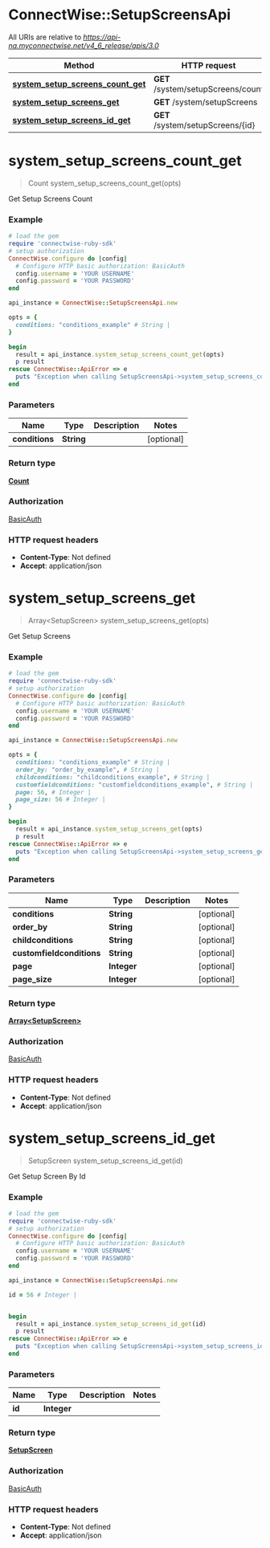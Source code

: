 # ConnectWise::SetupScreensApi

All URIs are relative to *https://api-na.myconnectwise.net/v4_6_release/apis/3.0*

Method | HTTP request | Description
------------- | ------------- | -------------
[**system_setup_screens_count_get**](SetupScreensApi.md#system_setup_screens_count_get) | **GET** /system/setupScreens/count | 
[**system_setup_screens_get**](SetupScreensApi.md#system_setup_screens_get) | **GET** /system/setupScreens | 
[**system_setup_screens_id_get**](SetupScreensApi.md#system_setup_screens_id_get) | **GET** /system/setupScreens/{id} | 


# **system_setup_screens_count_get**
> Count system_setup_screens_count_get(opts)



Get Setup Screens Count

### Example
```ruby
# load the gem
require 'connectwise-ruby-sdk'
# setup authorization
ConnectWise.configure do |config|
  # Configure HTTP basic authorization: BasicAuth
  config.username = 'YOUR USERNAME'
  config.password = 'YOUR PASSWORD'
end

api_instance = ConnectWise::SetupScreensApi.new

opts = { 
  conditions: "conditions_example" # String | 
}

begin
  result = api_instance.system_setup_screens_count_get(opts)
  p result
rescue ConnectWise::ApiError => e
  puts "Exception when calling SetupScreensApi->system_setup_screens_count_get: #{e}"
end
```

### Parameters

Name | Type | Description  | Notes
------------- | ------------- | ------------- | -------------
 **conditions** | **String**|  | [optional] 

### Return type

[**Count**](Count.md)

### Authorization

[BasicAuth](../README.md#BasicAuth)

### HTTP request headers

 - **Content-Type**: Not defined
 - **Accept**: application/json



# **system_setup_screens_get**
> Array&lt;SetupScreen&gt; system_setup_screens_get(opts)



Get Setup Screens

### Example
```ruby
# load the gem
require 'connectwise-ruby-sdk'
# setup authorization
ConnectWise.configure do |config|
  # Configure HTTP basic authorization: BasicAuth
  config.username = 'YOUR USERNAME'
  config.password = 'YOUR PASSWORD'
end

api_instance = ConnectWise::SetupScreensApi.new

opts = { 
  conditions: "conditions_example" # String | 
  order_by: "order_by_example", # String | 
  childconditions: "childconditions_example", # String | 
  customfieldconditions: "customfieldconditions_example", # String | 
  page: 56, # Integer | 
  page_size: 56 # Integer | 
}

begin
  result = api_instance.system_setup_screens_get(opts)
  p result
rescue ConnectWise::ApiError => e
  puts "Exception when calling SetupScreensApi->system_setup_screens_get: #{e}"
end
```

### Parameters

Name | Type | Description  | Notes
------------- | ------------- | ------------- | -------------
 **conditions** | **String**|  | [optional] 
 **order_by** | **String**|  | [optional] 
 **childconditions** | **String**|  | [optional] 
 **customfieldconditions** | **String**|  | [optional] 
 **page** | **Integer**|  | [optional] 
 **page_size** | **Integer**|  | [optional] 

### Return type

[**Array&lt;SetupScreen&gt;**](SetupScreen.md)

### Authorization

[BasicAuth](../README.md#BasicAuth)

### HTTP request headers

 - **Content-Type**: Not defined
 - **Accept**: application/json



# **system_setup_screens_id_get**
> SetupScreen system_setup_screens_id_get(id)



Get Setup Screen By Id

### Example
```ruby
# load the gem
require 'connectwise-ruby-sdk'
# setup authorization
ConnectWise.configure do |config|
  # Configure HTTP basic authorization: BasicAuth
  config.username = 'YOUR USERNAME'
  config.password = 'YOUR PASSWORD'
end

api_instance = ConnectWise::SetupScreensApi.new

id = 56 # Integer | 


begin
  result = api_instance.system_setup_screens_id_get(id)
  p result
rescue ConnectWise::ApiError => e
  puts "Exception when calling SetupScreensApi->system_setup_screens_id_get: #{e}"
end
```

### Parameters

Name | Type | Description  | Notes
------------- | ------------- | ------------- | -------------
 **id** | **Integer**|  | 

### Return type

[**SetupScreen**](SetupScreen.md)

### Authorization

[BasicAuth](../README.md#BasicAuth)

### HTTP request headers

 - **Content-Type**: Not defined
 - **Accept**: application/json



